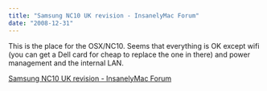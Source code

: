 ```yaml
---
title: "Samsung NC10 UK revision - InsanelyMac Forum"
date: "2008-12-31"
---
```


This is the place for the OSX/NC10. Seems that everything is OK except wifi (you can get a Dell card for cheap to replace the one in there) and power management and the internal LAN. 

  
[Samsung NC10 UK revision - InsanelyMac Forum](http://forum.insanelymac.com/index.php?showtopic=137314)
